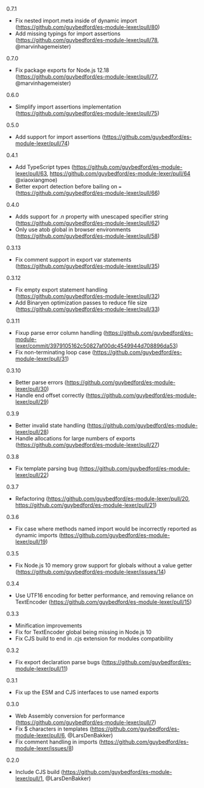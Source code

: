 0.7.1
* Fix nested import.meta inside of dynamic import (https://github.com/guybedford/es-module-lexer/pull/80)
* Add missing typings for import assertions (https://github.com/guybedford/es-module-lexer/pull/78, @marvinhagemeister)

0.7.0
* Fix package exports for Node.js 12.18 (https://github.com/guybedford/es-module-lexer/pull/77, @marvinhagemeister)

0.6.0
* Simplify import assertions implementation (https://github.com/guybedford/es-module-lexer/pull/75)

0.5.0
* Add support for import assertions (https://github.com/guybedford/es-module-lexer/pull/74)

0.4.1
* Add TypeScript types (https://github.com/guybedford/es-module-lexer/pull/63, https://github.com/guybedford/es-module-lexer/pull/64 @xiaoxiangmoe)
* Better export detection before bailing on `=` (https://github.com/guybedford/es-module-lexer/pull/66)

0.4.0
* Adds support for .n property with unescaped specifier string (https://github.com/guybedford/es-module-lexer/pull/62)
* Only use atob global in browser environments (https://github.com/guybedford/es-module-lexer/pull/58)

0.3.13
* Fix comment support in export var statements (https://github.com/guybedford/es-module-lexer/pull/35)

0.3.12
* Fix empty export statement handling (https://github.com/guybedford/es-module-lexer/pull/32)
* Add Binaryen optimization passes to reduce file size (https://github.com/guybedford/es-module-lexer/pull/33)

0.3.11
* Fixup parse error column handling (https://github.com/guybedford/es-module-lexer/commit/3979105162c50827af00dc4549944d708896da53)
* Fix non-terminating loop case (https://github.com/guybedford/es-module-lexer/pull/31)

0.3.10
* Better parse errors (https://github.com/guybedford/es-module-lexer/pull/30)
* Handle end offset correctly (https://github.com/guybedford/es-module-lexer/pull/29)

0.3.9
* Better invalid state handling (https://github.com/guybedford/es-module-lexer/pull/28)
* Handle allocations for large numbers of exports (https://github.com/guybedford/es-module-lexer/pull/27)

0.3.8
* Fix template parsing bug (https://github.com/guybedford/es-module-lexer/pull/22)

0.3.7
* Refactoring (https://github.com/guybedford/es-module-lexer/pull/20, https://github.com/guybedford/es-module-lexer/pull/21)

0.3.6
* Fix case where methods named import would be incorrectly reported as dynamic imports (https://github.com/guybedford/es-module-lexer/pull/19)

0.3.5
* Fix Node.js 10 memory grow support for globals without a value getter (https://github.com/guybedford/es-module-lexer/issues/14)

0.3.4
* Use UTF16 encoding for better performance, and removing reliance on TextEncoder (https://github.com/guybedford/es-module-lexer/pull/15)

0.3.3
* Minification improvements
* Fix for TextEncoder global being missing in Node.js 10
* Fix CJS build to end in .cjs extension for modules compatibility

0.3.2
* Fix export declaration parse bugs (https://github.com/guybedford/es-module-lexer/pull/11)

0.3.1
* Fix up the ESM and CJS interfaces to use named exports

0.3.0
* Web Assembly conversion for performance (https://github.com/guybedford/es-module-lexer/pull/7)
* Fix $ characters in templates (https://github.com/guybedford/es-module-lexer/pull/6, @LarsDenBakker)
* Fix comment handling in imports (https://github.com/guybedford/es-module-lexer/issues/8)

0.2.0
* Include CJS build (https://github.com/guybedford/es-module-lexer/pull/1, @LarsDenBakker)
